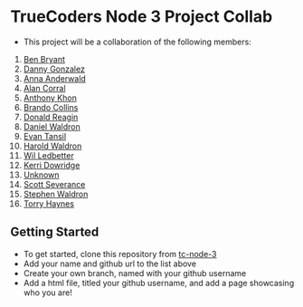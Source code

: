 # TrueCoders Node 3 Project Collab

- This project will be a collaboration of the following members:

1. [Ben Bryant](https://github.com/Bryantellius)
2. [Danny Gonzalez](https://github.com/dannyg89)
3. [Anna Anderwald](https://github.com/AAnderwald)
4. [Alan Corral](https://github.com/alacorr)
5. [Anthony Khon](https://github.com/anthonydkhon)
6. [Brando Collins](https://github.com/Brando317)
7. [Donald Reagin](https://github.com/DonaldReagin)
8. [Daniel Waldron](https://github.com/Dwaldron89)
9. [Evan Tansil](https://github.com/EvanTansil)
10. [Harold Waldron](https://github.com/HaroldW9)
11. [Wil Ledbetter](https://github.com/illvis)
12. [Kerri Dowridge](https://github.com/KDowridge)
13. [Unknown](https://github.com/mdLuffypking94)
14. [Scott Severance](https://github.com/mssever)
15. [Stephen Waldron](https://github.com/stephenwaldron1)
16. [Torry Haynes](https://github.com/Thaynes41)

## Getting Started

- To get started, clone this repository from [tc-node-3](https://github.com/Bryantellius/tc-node-3)
- Add your name and github url to the list above
- Create your own branch, named with your github username
- Add a html file, titled your github username, and add a page showcasing who you are!
